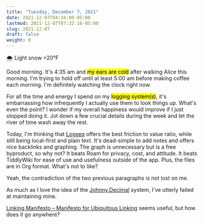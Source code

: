 ```yaml
---
title: "Tuesday, December 7, 2021"
date: 2021-12-07T04:34:00-05:00
lastmod: 2021-12-07T07:32:16-05:00
slug: 2021-12-07
draft: false
weight: 0
---
```


🌨  Light snow +20°F

Good morning. It's 4:35 am and <mark>my ears are cold</mark> after walking Alice this morning. I'm trying to hold off until at least 5:00 am before making coffee each morning. I'm definitely watching the clock right now.

For all the time and energy I spend on my <mark>logging system(s)</mark>, it's embarrassing how infrequently I actually use them to look things up. What's even the point? I wonder if my overall happiness would improve if I just stopped doing it. Jot down a few crucial details during the week and let the river of time wash away the rest.

Today, I'm thinking that [Logseq](https://logseq.com) offers the best friction to value ratio, while still being local-first and plain text. It's dead-simple to add notes and offers nice backlinks and graphing. The graph is unnecessary but is a free byproduct, so why not? It beats Roam for privacy, cost, and attitude. It beats TiddlyWiki for ease of use and usefulness outside of the app. Plus, the files are in Org format. What's not to like?

Yeah, the contradiction of the two previous paragraphs is not lost on me.

As much as I love the idea of the [Johnny.Decimal](https://johnnydecimal.com) system, I've utterly failed at maintaining mine.

[Linking Manifesto – Manifesto for Ubiquitous Linking](https://linkingmanifesto.org/) seems useful, but how does it go anywhere?

[//]: # "Exported with love from a post written in Org mode"
[//]: # "- https://github.com/kaushalmodi/ox-hugo"

